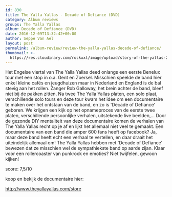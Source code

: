 ```yaml
---
id: 830
title: The Yalla Yallas - Decade of Defiance (DVD)
category: Album reviews
groups: The Yalla Yallas
album: Decade of Defiance (DVD)
date: 2016-12-09T13:32:42+00:00
author: Seppe Van Ael
layout: post
permalink: /album-review/review-the-yalla-yallas-decade-of-defiance/
thumbnail: >-
  https://res.cloudinary.com/rockxxl/image/upload/story-of-the-yallas-2.jpg
---
```

Het Engelse viertal van The Yalla Yallas deed onlangs een eerste Benelux tour met een stop in o.a. Gent en Zoersel. Misschien speelde de band hier enkel kleine cafés en jeugdhuizen maar in Nederland en England is de bal stevig aan het rollen. Zanger Rob Galloway, het brein achter de band, bleef niet bij de pakken zitten. Na twee The Yalla Yallas platen, een solo plaat, verschillende solo tours en deze tour kwam het idee om een documentaire te maken over het ontstaan van de band, en zo is 'Decade of Defiance' geboren. We krijgen een kijk op het opnameproces van de eerste twee platen, verschillende persoonlijke verhalen, uitstekende live beelden,&#8230; Door de gezonde DIY mentaliteit van deze documentaire komen de verhalen van The Yalla Yallas recht op je af en lijkt het allemaal niet veel te gemaakt. Een documentaire van een band die amper 600 fans heeft op facebook? Ja, maar deze band heeft echt een verhaal te vertellen, en daar draait het uiteindelijk allemaal om! The Yalla Yallas hebben met 'Decade of Defiance' bewezen dat ze misschien wel de sympathiekste band op aarde zijan. Klaar voor een rollercoaster van punkrock en emoties? Niet twijfelen, gewoon kijken!

score: 7,5/10

koop en bekijk de documentaire hier:

http://www.theyallayallas.com/store

